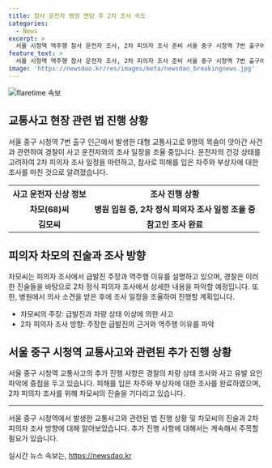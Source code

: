 ```yaml
---
title: 참사 운전자 병원 면담 후 2차 조사 속도
categories:
  - News
excerpt: >
  서울 시청역 역주행 참사 운전자 조사, 2차 피의자 조사 준비 서울 중구 시청역 7번 출구에서 발생한 대형 교통사고로 9명이 사망하고 7명이 다친 사고 현장에 추모 글이 붙어있는 가운데, 경찰은 운전자 차씨와의 2차 피의자 조사 일정을 조율 중이다. 차씨는 사고 직후 갈비뼈 골절로 입원 중이며, 경찰은 차씨의 주장인 급발진과 역주행 이유를 파악할 예정이다. 또한, 다음 주 초 의사 소견을 받고 차씨와 일정을 조율해 2차 피의자 조사를 진행할 예정이다.
feature_text: >
  서울 시청역 역주행 참사 운전자 조사, 2차 피의자 조사 준비 서울 중구 시청역 7번 출구에서 발생한 대형 교통사고로 9명이 사망하고 7명이 다친 사고 현장에 추모 글이 붙어있는 가운데, 경찰은 운전자 차씨와의 2차 피의자 조사 일정을 조율 중이다. 차씨는 사고 직후 갈비뼈 골절로 입원 중이며, 경찰은 차씨의 주장인 급발진과 역주행 이유를 파악할 예정이다. 또한, 다음 주 초 의사 소견을 받고 차씨와 일정을 조율해 2차 피의자 조사를 진행할 예정이다.
image: 'https://newsdao.kr/res/images/meta/newsdao_breakingnews.jpg'
---
```


<p><img src="https://newsdao.kr/res/images/meta/newsdao_breakingnews.jpg" alt="flaretime 속보" /></p>

<h2 data-ke-size="size26">교통사고 현장 관련 법 진행 상황</h2>

<p data-ke-size="size16">서울 중구 시청역 7번 출구 인근에서 발생한 대형 교통사고로 9명의 목숨이 앗아간 사건과 관련하여 경찰이 사고 운전자와의 조사 일정을 조율 중입니다. 운전자의 건강 상태를 고려하여 2차 피의자 조사 일정을 마련하고, 참사로 피해를 입은 차주와 부상자에 대한 조사를 마친 것으로 알려졌습니다.</p>

<table>
  <tr>
    <th>사고 운전자 신상 정보</th>
    <th>조사 진행 상황</th>
  </tr>
  <tr>
    <td style="text-align: center; height: 17px;"><b>차모(68)씨</b></td>
    <td style="text-align: center; height: 17px;"><b>병원 입원 중, 2차 정식 피의자 조사 일정 조율 중</b></td>
  </tr>
  <tr>
    <td style="text-align: center; height: 17px;"><b>김모씨</b></td>
    <td style="text-align: center; height: 17px;"><b>참고인 조사 완료</b></td>
  </tr>
</table>

<h2 data-ke-size="size26">피의자 차모의 진술과 조사 방향</h2>

<p data-ke-size="size16">차모씨는 피의자 조사에서 급발진 주장과 역주행 이유를 설명하고 있으며, 경찰은 이러한 진술들을 바탕으로 2차 정식 피의자 조사에서 상세한 내용을 파악할 예정입니다. 또한, 병원에서 의사 소견을 받은 후에 조사 일정을 조율하여 진행할 계획입니다.</p>

<ul>
  <li>차모씨의 주장: 급발진과 차량 상태 이상에 의한 사고</li>
  <li>2차 피의자 조사 방향: 주장한 급발진의 근거와 역주행 이유를 파악</li>
</ul>

<h2 data-ke-size="size26">서울 중구 시청역 교통사고와 관련된 추가 진행 상황</h2>

<p data-ke-size="size16">서울 중구 시청역 교통사고의 추가 진행 사항은 경찰의 차량 상태 조사와 사고 유발 요인 파악에 중점을 두고 있습니다. 피해를 입은 차주와 부상자에 대한 조사를 완료하였으며, 2차 피의자 조사를 위해 차모씨의 진술을 기다리고 있습니다.</p>

<hr>

<p data-ke-size="size16">서울 중구 시청역에서 발생한 교통사고와 관련된 법 진행 상황 및 차모씨의 진술과 2차 피의자 조사 방향에 대해 알아보았습니다. 추가 진행 사항에 대해서는 계속해서 주목할 필요가 있습니다.</p>
실시간 뉴스 속보는, <a href="https://newsdao.kr" rel="dofollow">https://newsdao.kr</a>


